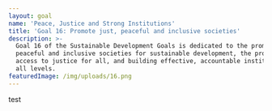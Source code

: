 ```yaml
---
layout: goal
name: 'Peace, Justice and Strong Institutions'
title: 'Goal 16: Promote just, peaceful and inclusive societies'
description: >-
  Goal 16 of the Sustainable Development Goals is dedicated to the promotion of
  peaceful and inclusive societies for sustainable development, the provision of
  access to justice for all, and building effective, accountable institutions at
  all levels.
featuredImage: /img/uploads/16.png
---
```

test
